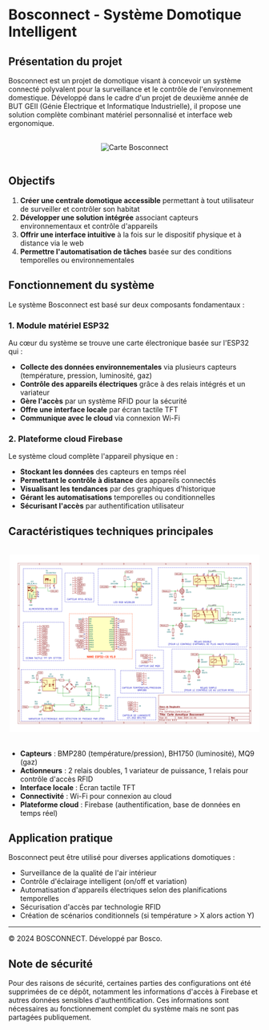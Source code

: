 # Bosconnect - Système Domotique Intelligent
## Présentation du projet

Bosconnect est un projet de domotique visant à concevoir un système connecté polyvalent pour la surveillance et le contrôle de l'environnement domestique. Développé dans le cadre d'un projet de deuxième année de BUT GEII (Génie Électrique et Informatique Industrielle), il propose une solution complète combinant matériel personnalisé et interface web ergonomique.

<br>
<div align="center">
  <img src="docs/carte_domotique_pcb.png" alt="Carte Bosconnect" width="500" style="max-width: 100%;">
</div>
<br>


## Objectifs

1. **Créer une centrale domotique accessible** permettant à tout utilisateur de surveiller et contrôler son habitat
2. **Développer une solution intégrée** associant capteurs environnementaux et contrôle d'appareils
3. **Offrir une interface intuitive** à la fois sur le dispositif physique et à distance via le web
4. **Permettre l'automatisation de tâches** basée sur des conditions temporelles ou environnementales

## Fonctionnement du système

Le système Bosconnect est basé sur deux composants fondamentaux :

### 1. Module matériel ESP32

Au cœur du système se trouve une carte électronique basée sur l'ESP32 qui :
- **Collecte des données environnementales** via plusieurs capteurs (température, pression, luminosité, gaz)
- **Contrôle des appareils électriques** grâce à des relais intégrés et un variateur
- **Gère l'accès** par un système RFID pour la sécurité
- **Offre une interface locale** par écran tactile TFT
- **Communique avec le cloud** via connexion Wi-Fi


### 2. Plateforme cloud Firebase

Le système cloud complète l'appareil physique en :
- **Stockant les données** des capteurs en temps réel
- **Permettant le contrôle à distance** des appareils connectés
- **Visualisant les tendances** par des graphiques d'historique
- **Gérant les automatisations** temporelles ou conditionnelles
- **Sécurisant l'accès** par authentification utilisateur

## Caractéristiques techniques principales

<br>
<div align="center">
  <img src="docs/carte_domotique.png"  width="500" style="max-width: 100%;">
</div>
<br>

- **Capteurs** : BMP280 (température/pression), BH1750 (luminosité), MQ9 (gaz)
- **Actionneurs** : 2 relais doubles, 1 variateur de puissance, 1 relais pour contrôle d'accès RFID
- **Interface locale** : Écran tactile TFT
- **Connectivité** : Wi-Fi pour connexion au cloud
- **Plateforme cloud** : Firebase (authentification, base de données en temps réel)

## Application pratique

Bosconnect peut être utilisé pour diverses applications domotiques :
- Surveillance de la qualité de l'air intérieur
- Contrôle d'éclairage intelligent (on/off et variation)
- Automatisation d'appareils électriques selon des planifications temporelles
- Sécurisation d'accès par technologie RFID
- Création de scénarios conditionnels (si température > X alors action Y)

---

© 2024 BOSCONNECT. Développé par Bosco.

## Note de sécurité

Pour des raisons de sécurité, certaines parties des configurations ont été supprimées de ce dépôt, notamment les informations d'accès à Firebase et autres données sensibles d'authentification. Ces informations sont nécessaires au fonctionnement complet du système mais ne sont pas partagées publiquement.
